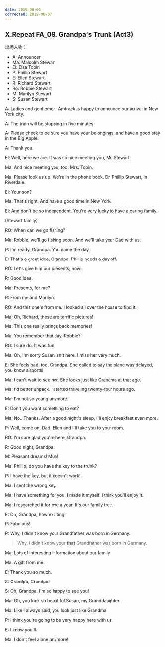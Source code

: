 ```yaml
---
date: 2019-08-06
corrected: 2019-08-07
---
```


## X.Repeat FA_09. Grandpa's Trunk (Act3)

出场人物：

- A: Announcer
- Ma: Malcolm Stewart
- El: Elsa Tobin
- P: Phillip Stewart
- E: Ellen Stewart
- R: Richard Stewart
- Ro: Robbie Stewart
- M: Marilyn Stewart
- S: Susan Stewart

A: Ladies and gentlemen. Amtrack is happy to announce our arrival in New York city.

A: The train will be stopping in five minutes.

A: Please check to be sure you have your belongings, and have a good stay in the Big Apple.

A: Thank you.

El: Well, here we are. It was so nice meeting you, Mr. Stewart.

Ma: And nice meeting you, too. Mrs. Tobin.

Ma: Please look us up. We're in the phone book. Dr. Phillip Stewart, in Riverdale.

El: Your son?

Ma: That's right. And have a good time in New York.

El: And don't be so independent. You're very lucky to have a caring family.

(Stewart family)

RO: When can we go fishing?

Ma: Robbie, we'll go fishing soon. And we'll take your Dad with us.

P: I'm ready, Grandpa. You name the day.

E: That's a great idea, Grandpa. Phillip needs a day off.

RO: Let's give him our presents, now!

R: Good idea.

Ma: Presents, for me?

R: From me and Marilyn.

RO: And this one's from me. I looked all over the house to find it.

Ma: Oh, Richard, these are terrific pictures!

Ma: This one really brings back memories!

Ma: You remember that day, Robbie?

RO: I sure do. It was fun.

Ma: Oh, I'm sorry Susan isn't here. I miss her very much.

E: She feels bad, too, Grandpa. She called to say the plane was delayed, you know airports!

Ma: I can't wait to see her. She looks just like Grandma at that age.

Ma: I'd better unpack. I started traveling twenty-four hours ago.

Ma: I'm not so young anymore.

E: Don't you want something to eat?

Ma: No...Thanks. After a good night's sleep, I'll enjoy breakfast even more.

P: Well, come on, Dad. Ellen and I'll take you to your room.

RO: I'm sure glad you're here, Grandpa.

R: Good night, Grandpa.

M: Pleasant dreams! Mua!

Ma: Phillip, do you have the key to the trunk?

P: I have the key, but it doesn't work!

Ma: I sent the wrong key.

Ma: I have something for you. I made it myself. I think you'll enjoy it.

Ma: I researched it for ove a year. It's our family tree.

E: Oh, Grandpa, how exciting!

P: Fabulous!

P: Why, I didn't know your Grandfather was born in Germany.

> Why, I didn't know your **that** Grandfather was born in Germany.

Ma: Lots of interesting information about our family.

Ma: A gift from me.

E: Thank you so much.

S: Grandpa, Grandpa!

S: Oh, Grandpa. I'm so happy to see you!

Ma: Oh, you look so beautiful Susan, my Granddaughter.

Ma: Like I always said, you look just like Grandma.

P: I think you're going to be very happy here with us.

E: I know you'll.

Ma: I don't feel alone anymore!
